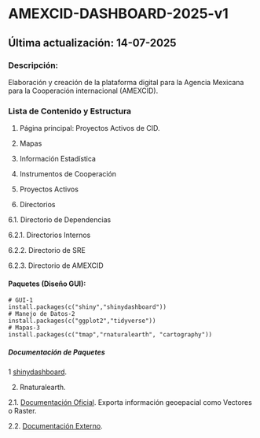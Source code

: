 # AMEXCID-DASHBOARD-2025-v1
## Última actualización: 14-07-2025

### Descripción: 
Elaboración y creación de la plataforma digital para la Agencia Mexicana para la Cooperación internacional (AMEXCID).

### Lista de Contenido y Estructura

1. Página principal: Proyectos Activos de CID.

2. Mapas
   
3. Información Estadística
   
4. Instrumentos de Cooperación
   
5. Proyectos Activos
   
6. Directorios
   
  6.1. Directorio de Dependencias

   6.2.1. Directorios Internos 
  
   6.2.2. Directorio de SRE
  
   6.2.3. Directorio de AMEXCID
  
#### Paquetes (Diseño GUI):
 ```{R, Paquetes}
# GUI-1
install.packages(c("shiny","shinydashboard"))
# Manejo de Datos-2
install.packages(c("ggplot2","tidyverse"))
# Mapas-3
 install.packages(c("tmap","rnaturalearth", "cartography"))
 ```
##### Documentación de Paquetes
1 [shinydashboard](https://rstudio.github.io/shinydashboard/).

2. Rnaturalearth.
   
2.1. [Documentación Oficial](https://www.naturalearthdata.com/). Exporta información geoepacial como Vectores o Raster. 

2.2. [Documentación Externo](https://www.rdocumentation.org/packages/rnaturalearth/versions/0.0.0.9000).
